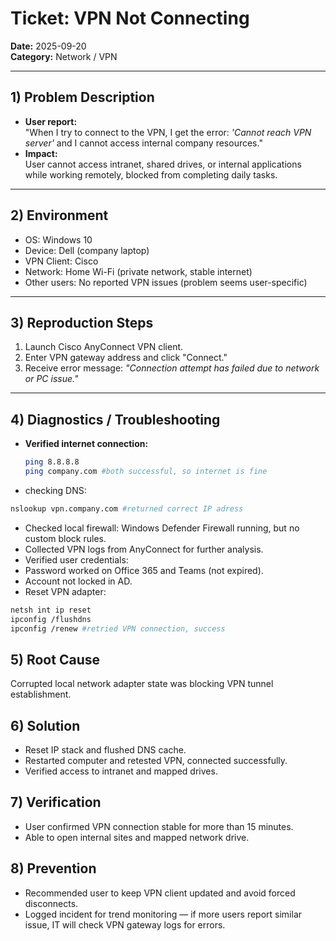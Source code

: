 # Ticket: VPN Not Connecting
**Date:** 2025-09-20  
**Category:** Network / VPN  

---

## 1) Problem Description
- **User report:**  
  "When I try to connect to the VPN, I get the error: *'Cannot reach VPN server'* and I cannot access internal company resources."  
- **Impact:**  
  User cannot access intranet, shared drives, or internal applications while working remotely, blocked from completing daily tasks.

---

## 2) Environment
- OS: Windows 10 
- Device: Dell (company laptop)  
- VPN Client: Cisco 
- Network: Home Wi-Fi (private network, stable internet)  
- Other users: No reported VPN issues (problem seems user-specific)  

---

## 3) Reproduction Steps
1. Launch Cisco AnyConnect VPN client.  
2. Enter VPN gateway address and click "Connect."  
3. Receive error message: *"Connection attempt has failed due to network or PC issue."*

---

## 4) Diagnostics / Troubleshooting
- **Verified internet connection:**  
  ```bash
  ping 8.8.8.8
  ping company.com #both successful, so internet is fine
  ```
- checking DNS:
```bash
nslookup vpn.company.com #returned correct IP adress
```
- Checked local firewall: Windows Defender Firewall running, but no custom block rules.
- Collected VPN logs from AnyConnect for further analysis.
- Verified user credentials:
- Password worked on Office 365 and Teams (not expired).
- Account not locked in AD.
- Reset VPN adapter:
```bash
netsh int ip reset
ipconfig /flushdns
ipconfig /renew #retried VPN connection, success
```

## 5) Root Cause
Corrupted local network adapter state was blocking VPN tunnel establishment. 

## 6) Solution 
- Reset IP stack and flushed DNS cache.
- Restarted computer and retested VPN, connected successfully.
- Verified access to intranet and mapped drives.

## 7) Verification
- User confirmed VPN connection stable for more than 15 minutes.
- Able to open internal sites and mapped network drive.

## 8) Prevention
- Recommended user to keep VPN client updated and avoid forced disconnects.
- Logged incident for trend monitoring — if more users report similar issue, IT will check VPN gateway logs for errors.